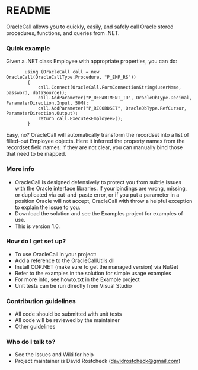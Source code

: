 # README #

OracleCall allows you to quickly, easily, and safely call Oracle stored procedures, functions, and 
queries from .NET.

### Quick example ###

Given a .NET class Employee with appropriate properties, you can do:

           using (OracleCall call = new OracleCall(OracleCallType.Procedure, "P_EMP_RS"))
            {
                call.Connect(OracleCall.FormConnectionString(userName, password, dataSource));
                call.AddParameter("P_DEPARTMENT_ID", OracleDbType.Decimal, ParameterDirection.Input, 50M);
                call.AddParameter("P_RECORDSET", OracleDbType.RefCursor, ParameterDirection.Output);
                return call.Execute<Employee>();
            }

Easy, no? OracleCall will automatically transform the recordset into a list of filled-out Employee objects. Here it inferred the property names from the recordset field names; if they are not clear, you can manually bind those that need to be mapped.

### More info ###
* OracleCall is designed defensively to protect you from subtle issues with the Oracle interface libraries. If your bindings are wrong, missing, or duplicated via cut-and-paste error, or if you 
put a parameter in a position Oracle will not accept, OracleCall with throw a helpful exception to explain the issue to you.
* Download the solution and see the Examples project for examples of use.
* This is version 1.0.

### How do I get set up? ###

* To use OracleCall in your project:
* Add a reference to the OracleCallUtils.dll
* Install ODP.NET (make sure to get the managed version) via NuGet
* Refer to the examples in the solution for simple usage examples
* For more info, see howto.txt in the Example project
* Unit tests can be run directly from Visual Studio

### Contribution guidelines ###

* All code should be submitted with unit tests
* All code will be reviewed by the maintainer
* Other guidelines

### Who do I talk to? ###

* See the Issues and Wiki for help
* Project maintainer is David Rostcheck (davidrostcheck@gmail.com)